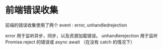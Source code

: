 # 前端错误收集

前端的错误收集使用了两个 event : error, unhandledrejection

error 用于监听异步，同步，以及资源加载错误。
unhandlerejection 用于监听 Promise.reject 的错误或 async await （在没有 catch 的情况下）

